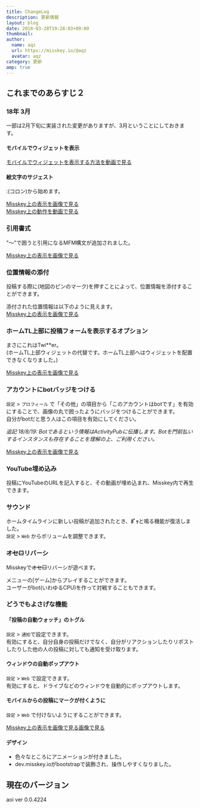 ```yaml
---
title: ChangeLog
description: 更新情報
layout: blog
date: 2018-03-28T19:28:03+09:00
thumbnail: 
author:
  name: aqz
  url: https://misskey.io/@aqz
  avatar: aqz
category: 更新
amp: true
---
```

## これまでのあらすじ２

### 18年 3月
一部は2月下旬に実装された変更がありますが、3月ということにしておきます。  

#### モバイルでウィジェットを表示
[モバイルでウィジェットを表示する方法を動画で見る](https://youtu.be/0NFZEd7qiZE)

#### 絵文字のサジェスト
:(コロン)から始めます。

<a href="https://file.himasaku.net/5abb581b62d8e904a77180d2/Screenshot-2018-3-28%20Misskey(1).png">Misskey上の表示を画像で見る</a>  
[Misskey上の動作を動画で見る](https://youtu.be/o8GEpaxgJyM)

### 引用書式

"～"で囲うと引用になるMFM構文が追加されました。

[Misskey上の表示を画像で見る](https://file.himasaku.net/5abb573e62d8e904a77180cc/Screenshot-2018-3-28%20aqz%20Misskey.png)

### 位置情報の添付
投稿する際に(地図のピンのマーク)を押すことによって、位置情報を添付することができます。

添付された位置情報は以下のように見えます。  
[Misskey上の表示を画像で見る](https://file.himasaku.net/5abb57b462d8e904a77180cf/Screenshot-2018-3-28%20Misskey.png)

### ホームTL上部に投稿フォームを表示するオプション
まさにこれはTwi**er。  
(ホームTL上部ウィジェットの代替です。ホームTL上部へはウィジェットを配置できなくなりました。)

<a href="https://file.himasaku.net/5abb58cd62d8e904a77180d5/Screenshot-2018-3-28%20Misskey(2).png">Misskey上の表示を画像で見る</a>

### アカウントにbotバッジをつける
`設定` > `プロフィール` で「その他」の項目から「このアカウントはbotです」を有効にすることで、画像の丸で囲ったようにバッジをつけることができます。  
自分がbotだと思う人はこの項目を有効にしてください。

*追記 18/8/19: Botであるという情報はActivityPubに伝播します。Botを門前払いするインスタンスも存在することを理解の上、ご利用ください。*

<a href="https://file.himasaku.net/5abb59bd25d4ec05e4d7ee26/Screenshot-2018-3-28%20Live%20Characters%20Wiki%20%E3%81%BC%E3%81%A3%E3%81%A8%20Misskey(1).png">Misskey上の表示を画像で見る</a>

### YouTube埋め込み
投稿にYouTubeのURLを記入すると、その動画が埋め込まれ、Misskey内で再生できます。

### サウンド
ホームタイムラインに新しい投稿が追加されたとき、**ﾎﾟｯ**と鳴る機能が復活しました。  
`設定` > `Web` からボリュームを調整できます。

### ~~オセ□~~リバーシ
Misskeyで~~オセ□~~リバーシが遊べます。

メニューの[ゲーム]からプレイすることができます。  
ユーザーがbot(いわゆるCPU)を作って対戦することもできます。

### どうでもよさげな機能

#### 「投稿の自動ウォッチ」のトグル
`設定` > `通知`で設定できます。  
有効にすると、自分自身の投稿だけでなく、自分がリアクションしたりリポストしたりした他の人の投稿に対しても通知を受け取ります。

#### ウィンドウの自動ポップアウト
`設定` > `Web` で設定できます。  
有効にすると、ドライブなどのウィンドウを自動的にポップアウトします。

#### モバイルからの投稿にマークが付くように
`設定` > `Web` で付けないようにすることができます。

<a href="https://file.himasaku.net/5abb6b1d25d4ec05e4d7ee8d/Screenshot-2018-3-28%20Misskey(4).png">Misskey上の表示を画像で見る画像で見る</a>

#### デザイン
- 色々なところにアニメーションが付きました。
- dev.misskey.ioがbootstrapで装飾され、操作しやすくなりました。

## 現在のバージョン
aoi ver 0.0.4224